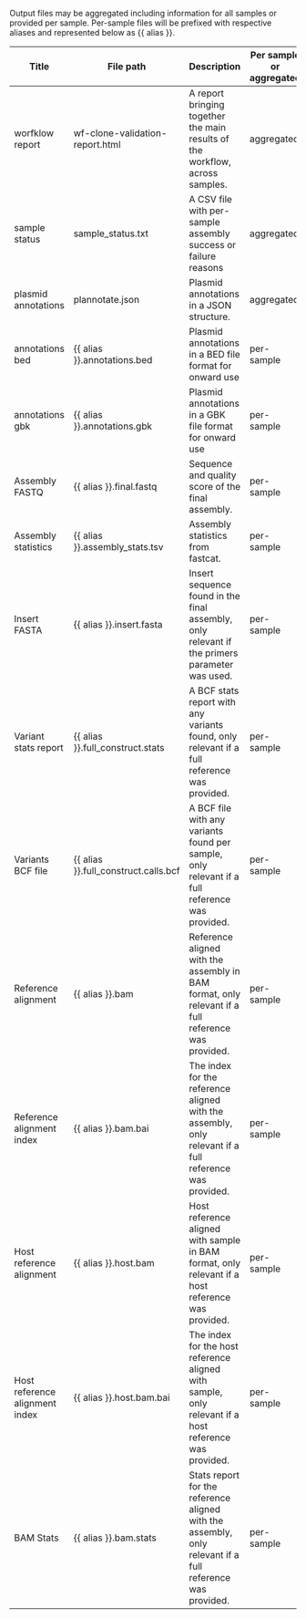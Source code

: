 Output files may be aggregated including information for all samples or provided per sample. Per-sample files will be prefixed with respective aliases and represented below as {{ alias }}.

| Title | File path | Description | Per sample or aggregated |
|-------|-----------|-------------|--------------------------|
| worfklow report | wf-clone-validation-report.html | A report bringing together the main results of the workflow, across samples. | aggregated |
| sample status | sample_status.txt | A CSV file with per-sample assembly success or failure reasons | aggregated |
| plasmid annotations | plannotate.json | Plasmid annotations in a JSON structure. | aggregated |
| annotations bed | {{ alias }}.annotations.bed | Plasmid annotations in a BED file format for onward use | per-sample |
| annotations gbk | {{ alias }}.annotations.gbk | Plasmid annotations in a GBK file format for onward use | per-sample |
| Assembly FASTQ | {{ alias }}.final.fastq | Sequence and quality score of the final assembly. | per-sample |
| Assembly statistics | {{ alias }}.assembly_stats.tsv | Assembly statistics from fastcat. | per-sample |
| Insert FASTA | {{ alias }}.insert.fasta | Insert sequence found in the final assembly, only relevant if the primers parameter was used. | per-sample |
| Variant stats report | {{ alias }}.full_construct.stats | A BCF stats report with any variants found, only relevant if a full reference was provided. | per-sample |
| Variants BCF file | {{ alias }}.full_construct.calls.bcf | A BCF file with any variants found per sample, only relevant if a full reference was provided. | per-sample |
| Reference alignment | {{ alias }}.bam | Reference aligned with the assembly in BAM format, only relevant if a full reference was provided. | per-sample |
| Reference alignment index | {{ alias }}.bam.bai | The index for the reference aligned with the assembly, only relevant if a full reference was provided. | per-sample |
| Host reference alignment | {{ alias }}.host.bam | Host reference aligned with sample in BAM format, only relevant if a host reference was provided. | per-sample |
| Host reference alignment index | {{ alias }}.host.bam.bai | The index for the host reference aligned with sample, only relevant if a host reference was provided. | per-sample |
| BAM Stats | {{ alias }}.bam.stats | Stats report for the reference aligned with the assembly, only relevant if a full reference was provided. | per-sample |
